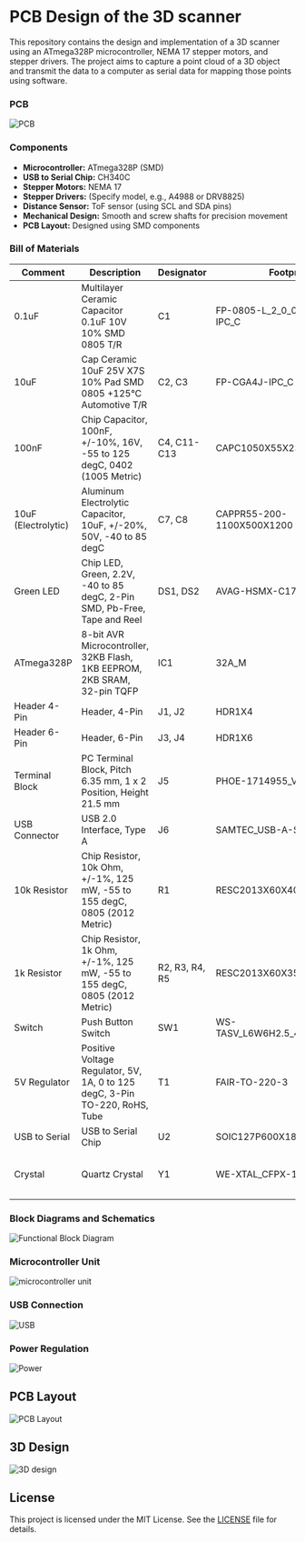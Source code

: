 # PCB Design of the 3D scanner

This repository contains the design and implementation of a 3D scanner using an ATmega328P microcontroller, NEMA 17 stepper motors, and stepper drivers. The project aims to capture a point cloud of a 3D object and transmit the data to a computer as serial data for mapping those points using software.

### PCB 
![PCB](https://github.com/RPX2001/3D-Scanner/blob/main/PCB/WhatsApp%20Image%202024-06-05%20at%2019.53.19.jpeg)

### Components

- **Microcontroller:** ATmega328P (SMD)
- **USB to Serial Chip:** CH340C
- **Stepper Motors:** NEMA 17
- **Stepper Drivers:** (Specify model, e.g., A4988 or DRV8825)
- **Distance Sensor:** ToF sensor (using SCL and SDA pins)
- **Mechanical Design:** Smooth and screw shafts for precision movement
- **PCB Layout:** Designed using SMD components
  
### Bill of Materials

| Comment       | Description                                                                 | Designator | Footprint                      | LibRef                       | Quantity |
|---------------|-----------------------------------------------------------------------------|------------|--------------------------------|------------------------------|----------|
| 0.1uF         | Multilayer Ceramic Capacitor 0.1uF 10V 10% SMD 0805 T/R                     | C1         | FP-0805-L_2_0_0_1-W_1_25-IPC_C | CMP-14477-004636-2          | 1        |
| 10uF          | Cap Ceramic 10uF 25V X7S 10% Pad SMD 0805 +125°C Automotive T/R             | C2, C3     | FP-CGA4J-IPC_C                | CMP-08246-001526-1          | 2        |
| 100nF         | Chip Capacitor, 100nF, +/-10%, 16V, -55 to 125 degC, 0402 (1005 Metric)     | C4, C11-C13| CAPC1050X55X23ML05T13         | CMP-2000-05439-1            | 4        |
| 10uF (Electrolytic)| Aluminum Electrolytic Capacitor, 10uF, +/-20%, 50V, -40 to 85 degC   | C7, C8     | CAPPR55-200-1100X500X1200     | CMP-001-00025-7             | 2        |
| Green LED     | Chip LED, Green, 2.2V, -40 to 85 degC, 2-Pin SMD, Pb-Free, Tape and Reel    | DS1, DS2   | AVAG-HSMX-C170_V              | CMP-2000-05062-1            | 2        |
| ATmega328P    | 8-bit AVR Microcontroller, 32KB Flash, 1KB EEPROM, 2KB SRAM, 32-pin TQFP    | IC1        | 32A_M                         | CMP-0095-00269-2            | 1        |
| Header 4-Pin  | Header, 4-Pin                                                               | J1, J2     | HDR1X4                        | Header 4                     | 2        |
| Header 6-Pin  | Header, 6-Pin                                                               | J3, J4     | HDR1X6                        | Header 6                     | 2        |
| Terminal Block| PC Terminal Block, Pitch 6.35 mm, 1 x 2 Position, Height 21.5 mm            | J5         | PHOE-1714955_V                | CMP-2000-05797-1            | 1        |
| USB Connector | USB 2.0 Interface, Type A                                                   | J6         | SAMTEC_USB-A-S-X-X-TH         | USB-A-S-X-X-TH               | 1        |
| 10k Resistor  | Chip Resistor, 10k Ohm, +/-1%, 125 mW, -55 to 155 degC, 0805 (2012 Metric)  | R1         | RESC2013X60X40LL15T20         | CMP-2001-04472-1            | 1        |
| 1k Resistor   | Chip Resistor, 1k Ohm, +/-1%, 125 mW, -55 to 155 degC, 0805 (2012 Metric)   | R2, R3, R4, R5 | RESC2013X60X35ML10T20     | CMP-2100-03671-1            | 4        |
| Switch        | Push Button Switch                                                         | SW1        | WS-TASV_L6W6H2.5_4304x30258x6 | CMP-1455-00007-2            | 1        |
| 5V Regulator  | Positive Voltage Regulator, 5V, 1A, 0 to 125 degC, 3-Pin TO-220, RoHS, Tube | T1         | FAIR-TO-220-3                 | CMP-2000-04937-1            | 1        |
| USB to Serial | USB to Serial Chip                                                          | U2         | SOIC127P600X180-16N           | CH340C                       | 1        |
| Crystal       | Quartz Crystal                                                             | Y1         | WE-XTAL_CFPX-180              | CMP-03913-116876469-1       | 1        |

### Block Diagrams and Schematics

![Functional Block Diagram](https://github.com/RPX2001/3D-Scanner/blob/main/PCB/blockdiagram.png)

### Microcontroller Unit

![microcontroller unit](https://github.com/RPX2001/3D-Scanner/blob/main/PCB/mcu.png)

### USB Connection

![USB](https://github.com/RPX2001/3D-Scanner/blob/main/PCB/usb.png)

### Power Regulation

![Power](https://github.com/RPX2001/3D-Scanner/blob/main/PCB/regulator.png)

## PCB Layout

![PCB Layout](https://github.com/RPX2001/3D-Scanner/blob/main/PCB/pcblayout.png)

## 3D Design

![3D design](https://github.com/RPX2001/3D-Scanner/blob/main/PCB/3D%20view.png)


## License

This project is licensed under the MIT License. See the [LICENSE](LICENSE) file for details.

